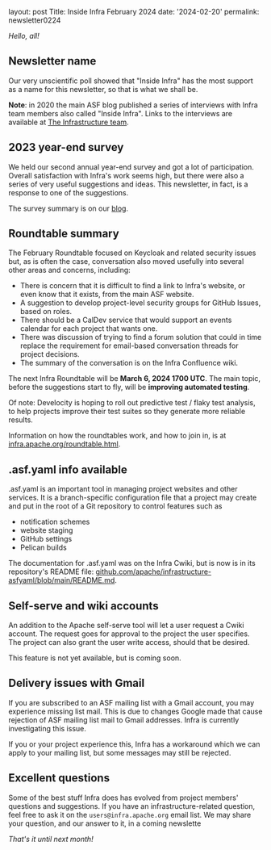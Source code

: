 layout: post 
Title: Inside Infra February 2024 
date: '2024-02-20' 
permalink: newsletter0224

_Hello, all!_

## Newsletter name

Our very unscientific poll showed that "Inside Infra" has the most support as a name for this newsletter, so that is what we shall be. 

**Note**: in 2020 the main ASF blog published a series of interviews with Infra team members also called "Inside Infra". Links to the interviews are available at <a href="https://cwiki.apache.org/confluence/display/INFRA/The+Infrastructure+team" target="_blank">The Infrastructure team</a>.

## 2023 year-end survey

We held our second annual year-end survey and got a lot of participation. Overall satisfaction with Infra's work seems high, but there were also a series of very useful suggestions and ideas. This newsletter, in fact, is a response to one of the suggestions.

The survey summary is on our <a href="https://infra.apache.org/blog/2023%20Infra%20Survey%20Results.html" target="_blank">blog</a>.

## Roundtable summary

The February Roundtable focused on Keycloak and related security issues but, as is often the case, conversation also moved usefully into several other areas and concerns, including:

  - There is concern that it is difficult to find a link to Infra's website, or even know that it exists, from the main ASF website.
  - A suggestion to develop project-level security groups for GitHub Issues, based on roles.
  - There should be a CalDev service that would support an events calendar for each project that wants one.
  - There was discussion of trying to find a forum solution that could in time replace the requirement for email-based conversation threads for project decisions.
  - The summary of the conversation is on the Infra Confluence wiki.

The next Infra Roundtable will be **March 6, 2024 1700 UTC**. The main topic, before the suggestions start to fly, will be **improving automated testing**.

Of note: Develocity is hoping to roll out predictive test / flaky test analysis, to help projects improve their test suites so they generate more reliable results.

Information on how the roundtables work, and how to join in, is at <a href="https://infra.apache.org/roundtable.html" target="_blank">infra.apache.org/roundtable.html</a>.

## .asf.yaml info available

.asf.yaml is an important tool in managing project websites and other services. It is a branch-specific configuration file that a project may create and put in the root of a Git repository to control features such as

  - notification schemes
  - website staging
  - GitHub settings
  - Pelican builds

The documentation for .asf.yaml  was on the Infra Cwiki, but is now is in its repository's README file: <a href="https://github.com/apache/infrastructure-asfyaml/blob/main/README.md" target="_blank">github.com/apache/infrastructure-asfyaml/blob/main/README.md</a>.

## Self-serve and wiki accounts

An addition to the Apache self-serve tool will let a user request a Cwiki account. The request goes for approval to the project the user specifies. The project can also grant the user write access, should that be desired.

This feature is not yet available, but is coming soon.

## Delivery issues with Gmail

If you are subscribed to an ASF mailing list with a Gmail account, you may experience missing list mail. This is due to changes Google made that cause rejection of ASF mailing list mail to Gmail addresses. Infra is currently investigating this issue.

If you or your project experience this, Infra has a workaround which we can apply to your mailing list, but some messages may
still be rejected.

## Excellent questions

Some of the best stuff Infra does has evolved from project members' questions and suggestions. If you have an infrastructure-related question, feel free to ask it on the `users@infra.apache.org` email list. We may share your question, and our answer to it, in a coming newslette

_That's it until next month!_

